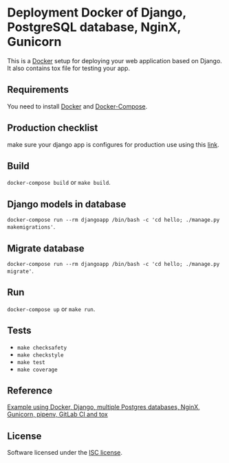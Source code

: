 # Deployment Docker of Django, PostgreSQL database, NginX, Gunicorn
This is a [Docker][] setup for deploying your web application based on Django. It also contains tox file for testing your app.

## Requirements
You need to install [Docker][] and [Docker-Compose][].

## Production checklist
make sure your django app is configures for production use using this <a href='https://docs.djangoproject.com/en/2.1/howto/deployment/checklist/'>link</a>.

## Build
`docker-compose build` or `make build`.

## Django models in database
`docker-compose run --rm djangoapp /bin/bash -c 'cd hello; ./manage.py makemigrations'`.

## Migrate database
`docker-compose run --rm djangoapp /bin/bash -c 'cd hello; ./manage.py migrate'`.

## Run
`docker-compose up` or `make run`.

## Tests
- `make checksafety`
- `make checkstyle`
- `make test`
- `make coverage`

[Docker]: https://www.docker.com/
[Django]: https://www.djangoproject.com/
[Gunicorn]: http://gunicorn.org/
[NginX]: https://www.nginx.com/
[Postgres]: https://www.postgresql.org/
[Python]: https://www.python.org/
[pipenv]: https://docs.pipenv.org/
[tox]: https://tox.readthedocs.io/en/latest/
[pytest]: https://docs.pytest.org/en/latest/
[safety]: https://pyup.io/safety/
[bandit]: https://github.com/openstack/bandit
[isort]: https://github.com/timothycrosley/isort
[prospector]: https://github.com/landscapeio/prospector
[GitLab]: https://about.gitlab.com/
[Makefile]: https://www.gnu.org/software/make/manual/make.html
[Docker-Compose]: https://docs.docker.com/compose/

## Reference
[Example using Docker, Django, multiple Postgres databases, NginX, Gunicorn, pipenv, GitLab CI and tox][post]

[post]: https://github.com/pawamoy/docker-nginx-postgres-django-example

## License
Software licensed under the [ISC license](/LICENSE).
